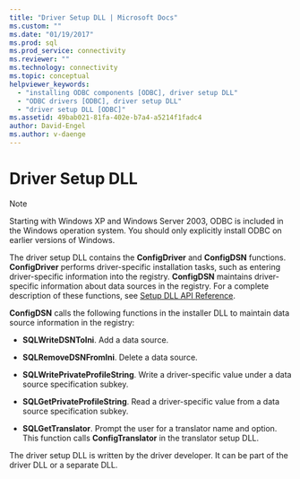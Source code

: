 ```yaml
---
title: "Driver Setup DLL | Microsoft Docs"
ms.custom: ""
ms.date: "01/19/2017"
ms.prod: sql
ms.prod_service: connectivity
ms.reviewer: ""
ms.technology: connectivity
ms.topic: conceptual
helpviewer_keywords: 
  - "installing ODBC components [ODBC], driver setup DLL"
  - "ODBC drivers [ODBC], driver setup DLL"
  - "driver setup DLL [ODBC]"
ms.assetid: 49bab021-81fa-402e-b7a4-a5214f1fadc4
author: David-Engel
ms.author: v-daenge
---
```

# Driver Setup DLL
> [!NOTE]  
>  Starting with Windows XP and Windows Server 2003, ODBC is included in the Windows operation system. You should only explicitly install ODBC on earlier versions of Windows.  
  
 The driver setup DLL contains the **ConfigDriver** and **ConfigDSN** functions. **ConfigDriver** performs driver-specific installation tasks, such as entering driver-specific information into the registry. **ConfigDSN** maintains driver-specific information about data sources in the registry. For a complete description of these functions, see [Setup DLL API Reference](../../../odbc/reference/syntax/setup-dll-api-reference.md).  
  
 **ConfigDSN** calls the following functions in the installer DLL to maintain data source information in the registry:  
  
-   **SQLWriteDSNToIni**. Add a data source.  
  
-   **SQLRemoveDSNFromIni**. Delete a data source.  
  
-   **SQLWritePrivateProfileString**. Write a driver-specific value under a data source specification subkey.  
  
-   **SQLGetPrivateProfileString**. Read a driver-specific value from a data source specification subkey.  
  
-   **SQLGetTranslator**. Prompt the user for a translator name and option. This function calls **ConfigTranslator** in the translator setup DLL.  
  
 The driver setup DLL is written by the driver developer. It can be part of the driver DLL or a separate DLL.
